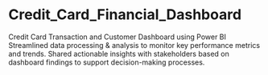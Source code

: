 # Credit_Card_Financial_Dashboard
Credit Card Transaction and Customer Dashboard using Power BI
Streamlined data processing & analysis to monitor key performance metrics and trends.
Shared actionable insights with stakeholders based on dashboard findings to support decision-making processes.
